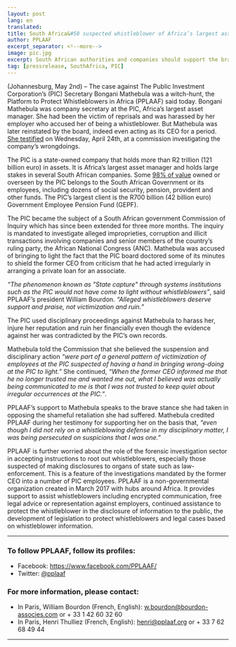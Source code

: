 ```yaml
---
layout: post
lang: en
translated:
title: South Africa&#58 suspected whistleblower of Africa’s largest asset manager testifies to victimization 
author: PPLAAF
excerpt_separator: <!--more-->
image: pic.jpg
excerpt: South African authorities and companies should support the brave whistleblowers revealing systemic corruption, not harass them
tag: [pressrelease, SouthAfrica, PIC]
---
```


(Johannesburg, May 2nd) – The case against The Public Investment Corporation’s (PIC) Secretary Bongani Mathebula was a witch-hunt, the Platform to Protect Whistleblowers in Africa (PPLAAF) said today. Bongani Mathebula was company secretary at the PIC, Africa’s largest asset manager. She had been the victim of reprisals and was harassed by her employer who accused her of being a whistleblower.  But Mathebula was later reinstated by the board, indeed even acting as its CEO for a period. [She testified](https://www.youtube.com/watch?v=joR895kBdsE&t=3452s) on Wednesday, April 24th, at a commission investigating the company’s wrongdoings.

The PIC is a state-owned company that holds more than R2 trillion (121 billion euro) in assets. It is Africa’s largest asset manager and holds large stakes in several South African companies. Some [98% of value](https://www.news24.com/SouthAfrica/News/udm-calls-on-ramaphosa-to-tackle-iceberg-of-corruption-at-pic-20180628) owned or overseen by the PIC belongs to the South African Government or its employees, including dozens of social security, pension, provident and other funds. The PIC’s largest client is the R700 billion (42 billion euro) Government Employee Pension Fund (GEPF).

The PIC became the subject of a South African government Commission of Inquiry which has since been extended for three more months. The inquiry is mandated to investigate alleged improprieties, corruption and illicit transactions involving companies and senior members of the country’s ruling party, the African National Congress (ANC).
Mathebula was accused of bringing to light the fact that the PIC board doctored some of its minutes to shield the former CEO from criticism that he had acted irregularly in arranging a private loan for an associate.

_“The phenomenon known as "State capture" through systems institutions such as the PIC would not have come to light without whistleblowers”_, said PPLAAF’s president William Bourdon. _“Alleged whistleblowers deserve support and praise, not victimization and ruin.”_

The PIC used disciplinary proceedings against Mathebula to harass her, injure her reputation and ruin her financially even though the evidence against her was contradicted by the PIC’s own records. 

Mathebula told the Commission that she believed the suspension and disciplinary action _“were part of a general pattern of victimization of employees at the PIC suspected of having a hand in bringing wrong-doing at the PIC to light.”_ She continued, _“When the former CEO informed me that he no longer trusted me and wanted me out, what I believed was actually being communicated to me is that I was not trusted to keep quiet about irregular occurrences at the PIC.”_.

PPLAAF’s support to Mathebula speaks to the brave stance she had taken in opposing the shameful retaliation she had suffered. Mathebula credited PPLAAF during her testimony for supporting her on the basis that, _“even though I did not rely on a whistleblowing defense in my disciplinary matter, I was being persecuted on suspicions that I was one.”_

PPLAAF is further worried about the role of the forensic investigation sector in accepting instructions to root out whistleblowers, especially those suspected of making disclosures to organs of state such as law-enforcement. This is a feature of the investigations mandated by the former CEO into a number of PIC employees.
PPLAAF is a non-governmental organization created in March 2017 with hubs around Africa. It provides support to assist whistleblowers including encrypted communication, free legal advice or representation against employers, continued assistance to protect the whistleblower in the disclosure of information to the public, the development of legislation to protect whistleblowers and legal cases based on whistleblower information.


----------------------

### To follow PPLAAF, follow its profiles:
- Facebook: <https://www.facebook.com/PPLAAF/>
- Twitter: [@pplaaf](https://twitter.com/pplaaf)

### For more information, please contact:
- In Paris, William Bourdon (French, English): [w.bourdon@bourdon-associes.com](mailto:w.bourdon@bourdon-associes.com) or + 33 1 42 60 32 60
- In Paris, Henri Thulliez (French, English): [henri@pplaaf.org](mailto:henri@pplaaf.org) or + 33 7 62 68 49 44




-----
